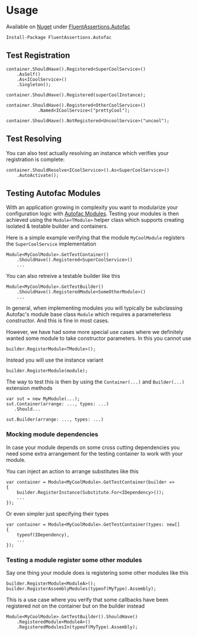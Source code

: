 # Usage
 
 Available on [Nuget](https://www.nuget.org) under [FluentAssertions.Autofac](https://www.nuget.org/packages/FluentAssertions.Autofac/)

    Install-Package FluentAssertions.Autofac

## Test Registration

    container.ShouldHave().Registered<SuperCoolService>()
        .AsSelf()
        .As<ICoolService>()
        .Singleton();

    container.ShouldHave().Registered(superCoolInstance);

    container.ShouldHave().Registered<OtherCoolService>()
                .Named<ICoolService<("prettyCool");

    container.ShouldHave().NotRegistered<UncoolService>("uncool");

## Test Resolving
	
You can also test actually resolving an instance which verifies your registration is complete:

    container.ShouldResolve<ICoolService>().As<SuperCoolService>()
        .AutoActivate();

## Testing Autofac Modules

With an application growing in complexity you want to modularize your configuration logic with [Autofac Modules](http://autofac.readthedocs.org/en/latest/configuration/modules.html). Testing your modules is then achieved using the `Module<TModule>` helper class which supports creating isolated & testable builder and containers.

Here is a simple example verifying that the module `MyCoolModule` registers the `SuperCoolService` implementation

    Module<MyCoolModule>.GetTestContainer()
	    .ShouldHave().Registered<SuperCoolService>()
		...

You can also retreive a testable builder like this

    Module<MyCoolModule>.GetTestBuilder()
	    .ShouldHave().RegisteredModule<SomeOtherModule>()
		...

In general, when implementing modules you will typically be subclassing Autofac's module base class `Module` which requires a parameterless constructor. And this is fine in most cases. 

However, we have had some more special use cases where we definitely 
wanted some module to take constructor parameters. In this you cannot use

    builder.RegisterModule<TModule>();

Instead you will use the instance variant

    builder.RegisterModule(module); 

The way to test this is then by using the `Container(...)` and `Builder(...)` extension methods

    var sut = new MyModule(...);
    sut.Container(arrange: ..., types: ...)
       .Should...

    sut.Builder(arrange: ..., types: ...)

### Mocking module dependencies

In case your module depends on some cross cutting dependencies you need some extra arrangement for the testing container to work with your module. 

You can inject an action to arrange substitutes like this

    var container = Module<MyCoolModule>.GetTestContainer(builder =>
    {
        builder.RegisterInstance(Substitute.For<IDependency>());
        ...
    });

Or even simpler just specifying their types

    var container = Module<MyCoolModule>.GetTestContainer(types: new[]
    {
        typeof(IDependency),
        ...
    });


### Testing a module register some other modules 

Say one thing your module does is registering some other modules like this

    builder.RegisterModule<ModuleA>();
    builder.RegisterAssemblyModules(typeof(MyType).Assembly);

This is a use case where you verify that some callbacks have been registered not on the container but on the builder instead

    Module<MyCoolModule>.GetTestBuilder().ShouldHave()
        .RegisteredModule<ModuleA>()
        .RegisteredModulesIn(typeof(MyType).Assembly);
